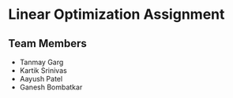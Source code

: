# Linear Optimization Assignment

## Team Members
- Tanmay Garg
- Kartik Srinivas
- Aayush Patel
- Ganesh Bombatkar
